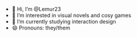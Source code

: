 - 👋 Hi, I’m @Lemur23
- 👀 I’m interested in visual novels and cosy games
- 🌱 I’m currently studying interaction design
- 😄 Pronouns: they/them

<!---
Lemur23/Lemur23 is a ✨ special ✨ repository because its `README.md` (this file) appears on your GitHub profile.
You can click the Preview link to take a look at your changes.
--->
